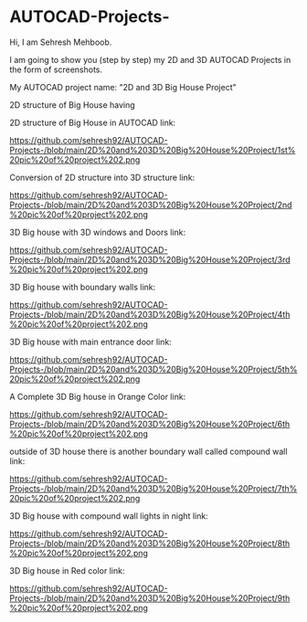 # AUTOCAD-Projects-

Hi, I am Sehresh Mehboob.

I am going to show you (step by step) my 2D and 3D AUTOCAD Projects in the form of screenshots. 

My AUTOCAD project name: "2D and 3D Big House Project"

2D structure of Big House having 

2D structure of Big House in AUTOCAD link:

https://github.com/sehresh92/AUTOCAD-Projects-/blob/main/2D%20and%203D%20Big%20House%20Project/1st%20pic%20of%20project%202.png

Conversion of 2D structure into 3D structure link:

https://github.com/sehresh92/AUTOCAD-Projects-/blob/main/2D%20and%203D%20Big%20House%20Project/2nd%20pic%20of%20project%202.png

3D Big house with 3D windows and Doors link:

https://github.com/sehresh92/AUTOCAD-Projects-/blob/main/2D%20and%203D%20Big%20House%20Project/3rd%20pic%20of%20project%202.png

3D Big house with boundary walls link: 

https://github.com/sehresh92/AUTOCAD-Projects-/blob/main/2D%20and%203D%20Big%20House%20Project/4th%20pic%20of%20project%202.png

3D Big house with main entrance door link:

https://github.com/sehresh92/AUTOCAD-Projects-/blob/main/2D%20and%203D%20Big%20House%20Project/5th%20pic%20of%20project%202.png

A Complete 3D Big house in Orange Color link:

https://github.com/sehresh92/AUTOCAD-Projects-/blob/main/2D%20and%203D%20Big%20House%20Project/6th%20pic%20of%20project%202.png

outside of 3D house there is another boundary wall called compound wall link:

https://github.com/sehresh92/AUTOCAD-Projects-/blob/main/2D%20and%203D%20Big%20House%20Project/7th%20pic%20of%20project%202.png

3D Big house with compound wall lights in night link:

https://github.com/sehresh92/AUTOCAD-Projects-/blob/main/2D%20and%203D%20Big%20House%20Project/8th%20pic%20of%20project%202.png

3D Big house in Red color link: 

https://github.com/sehresh92/AUTOCAD-Projects-/blob/main/2D%20and%203D%20Big%20House%20Project/9th%20pic%20of%20project%202.png

